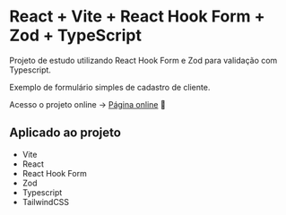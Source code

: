 # React + Vite + React Hook Form + Zod + TypeScript

Projeto de estudo utilizando React Hook Form e Zod para validação com Typescript.

Exemplo de formulário simples de cadastro de cliente.

Acesso o projeto online -> [Página online](https://symphonious-mermaid-e8b249.netlify.app/) 🚀

## Aplicado ao projeto
- Vite
- React
- React Hook Form
- Zod
- Typescript
- TailwindCSS
